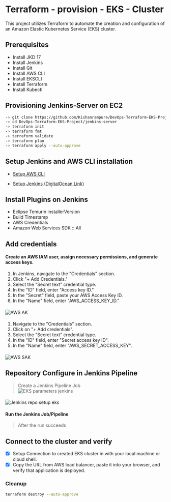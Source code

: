 
# Terraform - provision - EKS - Cluster

This project utilizes Terraform to automate the creation and configuration of an Amazon Elastic Kubernetes Service (EKS) cluster.

## Prerequisites
- Install JKD 17
- Install Jenkins
- Install Git
- Install AWS CLI
- Install EKSCLI
- Install Terraform
- Install Kubectl

## Provisioning Jenkins-Server on EC2
```bash
-> git clone https://github.com/Kishanrampure/DevOps-Terraform-EKS-Project.git
-> cd DevOps-Terraform-EKS-Project/jenkins-server
-> terraform init
-> terraform fmt
-> terraform validate
-> terraform plan
-> terraform apply --auto-approve
```
## Setup Jenkins and AWS CLI installation
 - [Setup AWS CLI](https://docs.aws.amazon.com/cli/latest/userguide/getting-started-install.html)

 - [Setup Jenkins (DigitalOcean Link)](https://www.digitalocean.com/community/tutorials/how-to-install-jenkins-on-ubuntu-22-04)

 
## Install Plugins on Jenkins

- Eclipse Temurin installerVersion
- Build Timestamp
- AWS Credentials
- Amazon Web Services SDK :: All

## Add credentials

#### Create an AWS IAM user, assign necessary permissions, and generate access keys.
 
1. In Jenkins, navigate to the "Credentials" section.
2. Click "+ Add Credentials."
3. Select the "Secret text" credential type.
4. In the "ID" field, enter "Access key ID."
5. In the "Secret" field, paste your AWS Access Key ID.
6. In the "Name" field, enter "AWS_ACCESS_KEY_ID."
####
![AWS AK](https://github.com/Kishanrampure/DevOps-Terraform-EKS-Project/assets/121344253/55ac697b-17e8-4a8c-8bea-78de1a39ae87)

####

1. Navigate to the "Credentials" section.
2. Click on "+ Add credentials".
3. Select the "Secret text" credential type.
4. In the "ID" field, enter "Secret access key ID".
5. In the "Name" field, enter "AWS_SECRET_ACCESS_KEY".
####
![AWS SAK](https://github.com/Kishanrampure/DevOps-Terraform-EKS-Project/assets/121344253/424ece50-3530-4ca4-9d1a-d9b800f56548)

####

## Repository Configure in Jenkins Pipeline
> Create a Jenkins Pipeline Job  
![EKS parameters jenkins](https://github.com/Kishanrampure/DevOps-Terraform-EKS-Project/assets/121344253/69c4c94c-c896-4718-b777-ccc5946a0604)
####
####
![Jenkins repo setup eks](https://github.com/Kishanrampure/DevOps-Terraform-EKS-Project/assets/121344253/7bcc2598-8341-4136-ae3d-3fb9d76f2290)

####

#### Run the Jenkins Job/Pipeline
> After the run succeeds

## Connect to the cluster and verify
- [x] Setup Connection to created EKS cluster in with your local machine or cloud shell.
- [x] Copy the URL from AWS load balancer, paste it into your browser, and verify that application is deployed.

### Cleanup
```sh
terraform destroy --auto-approve
```